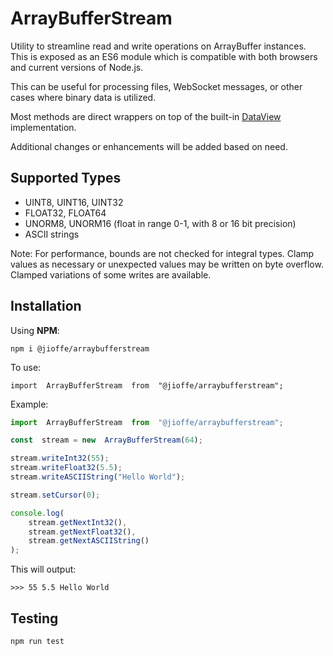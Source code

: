 
# ArrayBufferStream
Utility to streamline read and write operations on ArrayBuffer instances. This is exposed as an ES6 module which is compatible with both browsers and current versions of Node.js.

This can be useful for processing files, WebSocket messages, or other cases where binary data is utilized.

Most methods are direct wrappers on top of the built-in [DataView](https://developer.mozilla.org/en-US/docs/Web/JavaScript/Reference/Global_Objects/DataView) implementation.

Additional changes or enhancements will be added based on need.
## Supported Types

 - UINT8, UINT16, UINT32
 - FLOAT32, FLOAT64
 - UNORM8, UNORM16 (float in range 0-1, with 8 or 16 bit precision)
 - ASCII strings

Note: For performance, bounds are not checked for integral types. Clamp values as necessary or unexpected values may be written on byte overflow.
Clamped variations of some writes are available.
## Installation
Using **NPM**:

    npm i @jioffe/arraybufferstream
To use:

    import  ArrayBufferStream  from  "@jioffe/arraybufferstream";
Example:
```js
import  ArrayBufferStream  from  "@jioffe/arraybufferstream";

const  stream = new  ArrayBufferStream(64);

stream.writeInt32(55);
stream.writeFloat32(5.5);
stream.writeASCIIString("Hello World");

stream.setCursor(0);

console.log(
	stream.getNextInt32(),
	stream.getNextFloat32(),
	stream.getNextASCIIString()
);
```
This will output:

    >>> 55 5.5 Hello World

## Testing
    npm run test
